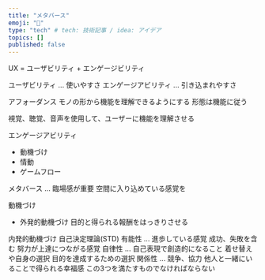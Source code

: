 ```yaml
---
title: "メタバース"
emoji: "🐡"
type: "tech" # tech: 技術記事 / idea: アイデア
topics: []
published: false
---
```

UX = ユーザビリティ + エンゲージビリティ

ユーザビリティ ... 使いやすさ
エンゲージアビリティ ... 引き込まれやすさ

アフォーダンス
モノの形から機能を理解できるようにする
形態は機能に従う

視覚、聴覚、音声を使用して、ユーザーに機能を理解させる

エンゲージアビリティ
- 動機づけ
- 情動
- ゲームフロー

メタバース ... 臨場感が重要
空間に入り込めている感覚を

動機づけ
- 外発的動機づけ
目的と得られる報酬をはっきりさせる

内発的動機づけ
自己決定理論(STD)
有能性 ... 進歩している感覚 成功、失敗を含む 努力が上達につながる感覚
自律性 ... 自己表現で創造的になること 着せ替えや自身の選択 目的を達成するための選択
関係性 ... 競争、協力 他人と一緒にいることで得られる幸福感 
この3つを満たすものでなければならない